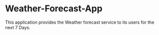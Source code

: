 # Weather-Forecast-App
This application provides the Weather forecast service to its users for the next 7 Days.
